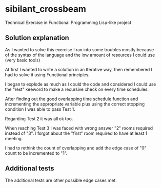 # sibilant_crossbeam
Technical Exercise in Functional Programming Lisp-like project

## Solution explanation

As I wanted to solve this exercise I ran into some troubles mostly because of the syntax of the language and the low amount of resources I could use (very basic tools)

At first I wanted to write a solution in an Iterative way, then remembered I had to solve it using Functional principles.

I began to explode as much as I could the code and considered I could use the "rest" keeword to make a recursive check on every time schedules.

After finding out the good overlapping time schedule function and incrementing the appropriate variable plus using the correct stopping condition I was able to pass Test 1.

Regarding Test 2 it was all ok too.

When reaching Test 3 I was faced with wrong answer "2" rooms required instead of "3". I forgot about the "first" room required to have at least 1 meeting.

I had to rethink the count of overlapping and add the edge case of "0" count to be incremented to "1".

## Additional tests

The additional tests are other possible edge cases met.